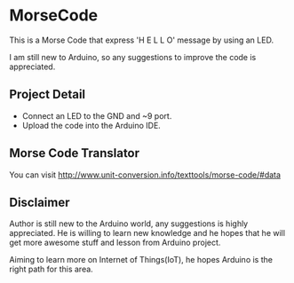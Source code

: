 # MorseCode

This is a Morse Code that express 'H E L L O' message by using an LED.

I am still new to Arduino, so any suggestions to improve the code is appreciated.

## Project Detail

* Connect an LED to the GND and ~9 port.
* Upload the code into the Arduino IDE.

## Morse Code Translator

You can visit http://www.unit-conversion.info/texttools/morse-code/#data

## Disclaimer

Author is still new to the Arduino world, any suggestions is highly appreciated. He is willing to learn
new knowledge and he hopes that he will get more awesome stuff and lesson from Arduino project.

Aiming to learn more on Internet of Things(IoT), he hopes Arduino is the right path for this area.